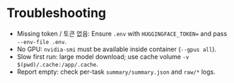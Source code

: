 # Troubleshooting

- Missing token / 토큰 없음: Ensure `.env` with `HUGGINGFACE_TOKEN=` and pass `--env-file .env`.
- No GPU: `nvidia-smi` must be available inside container (`--gpus all`).
- Slow first run: large model download; use cache volume `-v $(pwd)/.cache:/app/.cache`.
- Report empty: check per-task `summary/summary.json` and `raw/*` logs.
